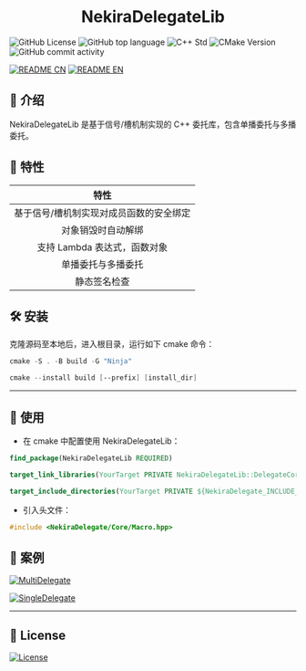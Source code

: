 <h1 align = "center">
    <b>NekiraDelegateLib</b>
</h1>

![GitHub License](https://img.shields.io/github/license/TokiraNeo/NekiraDelegate?style=flat-square)
![GitHub top language](https://img.shields.io/github/languages/top/TokiraNeo/NekiraDelegate?style=flat-square)
![C++ Std](https://img.shields.io/badge/C%2B%2B_std-%3E%3D20-%23F761AE?style=flat-square)
![CMake Version](https://img.shields.io/badge/CMake-%3E%3D3.20-%2366F59F?style=flat-square)
![GitHub commit activity](https://img.shields.io/github/commit-activity/m/TokiraNeo/NekiraDelegate?style=flat-square)

[![README CN](https://img.shields.io/badge/README-%E4%B8%AD%E6%96%87-%2331EDA8?style=for-the-badge)](/Documents/README/README.CN.MD)
[![README EN](https://img.shields.io/badge/README-EN-%2331D4ED?style=for-the-badge)](/Documents/README/README.EN.MD)

## 📃 介绍

NekiraDelegateLib 是基于信号/槽机制实现的 C++ 委托库，包含单播委托与多播委托。

## 📝 特性

|                  特性                   |
| :-------------------------------------: |
| 基于信号/槽机制实现对成员函数的安全绑定 |
|           对象销毁时自动解绑            |
|      支持 Lambda 表达式，函数对象       |
|           单播委托与多播委托            |
|              静态签名检查               |

## 🛠️ 安装

克隆源码至本地后，进入根目录，运行如下 cmake 命令：

```powershell
cmake -S . -B build -G "Ninja"
```

```powershell
cmake --install build [--prefix] [install_dir]
```

---

## 🔗 使用

- 在 cmake 中配置使用 NekiraDelegateLib：

```cmake
find_package(NekiraDelegateLib REQUIRED)

target_link_libraries(YourTarget PRIVATE NekiraDelegateLib::DelegateCore)

target_include_directories(YourTarget PRIVATE ${NekiraDelegate_INCLUDE_DIRS})
```

- 引入头文件：

```c++
#include <NekiraDelegate/Core/Macro.hpp>
```

## 🔖 案例

[![MultiDelegate](https://img.shields.io/badge/Example-Multi_Delegate-38E5CB?style=for-the-badge)](/Documents/NekiraDelegate/MultiDelegate.MD)

[![SingleDelegate](https://img.shields.io/badge/Example-Single_Delegate-38A8E5?style=for-the-badge)](/Documents/NekiraDelegate/SingleDelegate.MD)

---

## 📜 License

[![License](https://img.shields.io/badge/License-MIT-38E575?style=for-the-badge)](/LICENSE)
